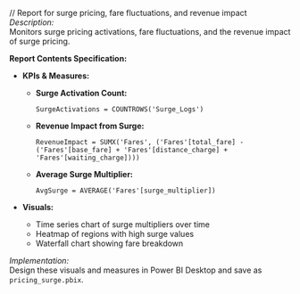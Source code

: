 // Report for surge pricing, fare fluctuations, and revenue impact
*Description:*  
Monitors surge pricing activations, fare fluctuations, and the revenue impact of surge pricing.

**Report Contents Specification:**

- **KPIs & Measures:**  
  - **Surge Activation Count:**  
    ```DAX
    SurgeActivations = COUNTROWS('Surge_Logs')
    ```
  - **Revenue Impact from Surge:**  
    ```DAX
    RevenueImpact = SUMX('Fares', ('Fares'[total_fare] - ('Fares'[base_fare] + 'Fares'[distance_charge] + 'Fares'[waiting_charge])))
    ```
  - **Average Surge Multiplier:**  
    ```DAX
    AvgSurge = AVERAGE('Fares'[surge_multiplier])
    ```
  
- **Visuals:**  
  - Time series chart of surge multipliers over time  
  - Heatmap of regions with high surge values  
  - Waterfall chart showing fare breakdown

*Implementation:*  
Design these visuals and measures in Power BI Desktop and save as `pricing_surge.pbix`.
